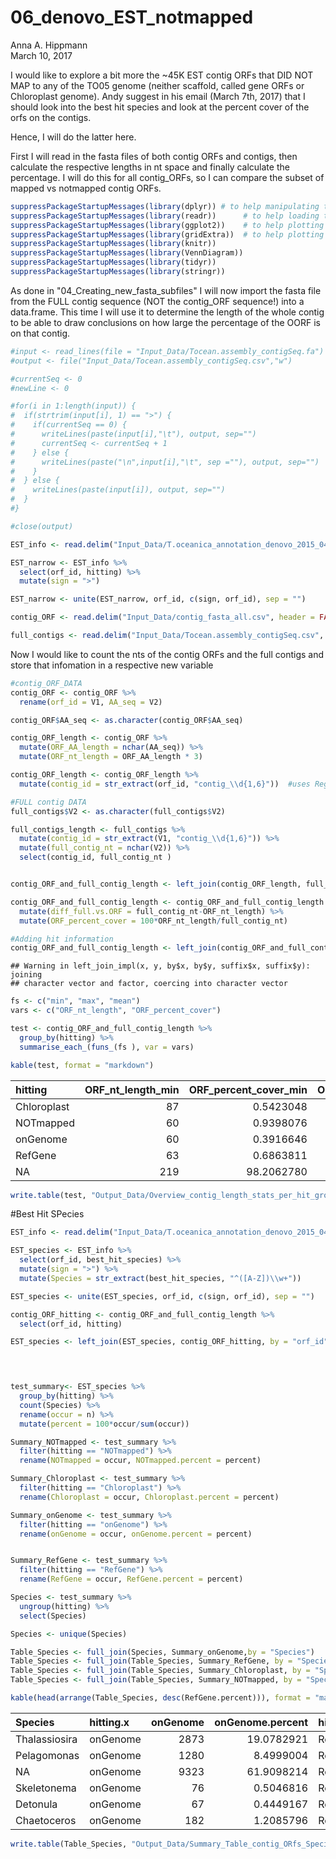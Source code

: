 # 06_denovo_EST_notmapped
Anna A. Hippmann  
March 10, 2017  

I would like to explore a bit more the ~45K EST contig ORFs that DID NOT MAP to any of the TO05 genome (neither scaffold, called gene ORFs or Chloroplast genome). Andy suggest in his email (March 7th, 2017) that I should look into the best hit species and look at the percent cover of the orfs on the contigs.

Hence, I will do the latter here.

First I will read in the fasta files of both contig ORFs and contigs, then calculate the respective lengths in nt space and finally calculate the percentage. I will do this for all contig_ORFs, so I can compare the subset of mapped vs notmapped contig ORFs.



```r
suppressPackageStartupMessages(library(dplyr)) # to help manipulating the data
suppressPackageStartupMessages(library(readr))      # to help loading the data 
suppressPackageStartupMessages(library(ggplot2))    # to help plotting the data
suppressPackageStartupMessages(library(gridExtra))  # to help plotting multiplot plots
suppressPackageStartupMessages(library(knitr))
suppressPackageStartupMessages(library(VennDiagram))
suppressPackageStartupMessages(library(tidyr))
suppressPackageStartupMessages(library(stringr))
```

As done in "04_Creating_new_fasta_subfiles" I will now import the fasta file from the FULL contig sequence (NOT the contig_ORF sequence!) into a data.frame. This time I will use it to determine the length of the whole contig to be able to draw conclusions on how large the percentage of the OORF is on that contig.


```r
#input <- read_lines(file = "Input_Data/Tocean.assembly_contigSeq.fa") 
#output <- file("Input_Data/Tocean.assembly_contigSeq.csv","w")

#currentSeq <- 0
#newLine <- 0

#for(i in 1:length(input)) {
#  if(strtrim(input[i], 1) == ">") {
#    if(currentSeq == 0) {
#      writeLines(paste(input[i],"\t"), output, sep="")
#      currentSeq <- currentSeq + 1
#    } else {
#      writeLines(paste("\n",input[i],"\t", sep =""), output, sep="")
#    }
#  } else {
#    writeLines(paste(input[i]), output, sep="")
#  }
#}

#close(output)
```


```r
EST_info <- read.delim("Input_Data/T.oceanica_annotation_denovo_2015_04.txt")

EST_narrow <- EST_info %>% 
  select(orf_id, hitting) %>% 
  mutate(sign = ">") 

EST_narrow <- unite(EST_narrow, orf_id, c(sign, orf_id), sep = "")

contig_ORF <- read.delim("Input_Data/contig_fasta_all.csv", header = FALSE)

full_contigs <- read.delim("Input_Data/Tocean.assembly_contigSeq.csv", header = FALSE)
```

Now I would like to count the nts of the contig ORFs and the full contigs and store that infomation in a respective new variable

```r
#contig_ORF_DATA
contig_ORF <- contig_ORF %>% 
  rename(orf_id = V1, AA_seq = V2) 

contig_ORF$AA_seq <- as.character(contig_ORF$AA_seq)

contig_ORF_length <- contig_ORF %>% 
  mutate(ORF_AA_length = nchar(AA_seq)) %>% 
  mutate(ORF_nt_length = ORF_AA_length * 3)

contig_ORF_length <- contig_ORF_length %>% 
  mutate(contig_id = str_extract(orf_id, "contig_\\d{1,6}"))  #uses RegEx to find first THAOC# in string and deposit 

#FULL contig DATA
full_contigs$V2 <- as.character(full_contigs$V2)

full_contigs_length <- full_contigs %>% 
  mutate(contig_id = str_extract(V1, "contig_\\d{1,6}")) %>% 
  mutate(full_contig_nt = nchar(V2)) %>% 
  select(contig_id, full_contig_nt )


contig_ORF_and_full_contig_length <- left_join(contig_ORF_length, full_contigs_length, by = "contig_id")

contig_ORF_and_full_contig_length <- contig_ORF_and_full_contig_length %>% 
  mutate(diff_full.vs.ORF = full_contig_nt-ORF_nt_length) %>% 
  mutate(ORF_percent_cover = 100*ORF_nt_length/full_contig_nt)

#Adding hit information
contig_ORF_and_full_contig_length <- left_join(contig_ORF_and_full_contig_length, EST_narrow, by = "orf_id")
```

```
## Warning in left_join_impl(x, y, by$x, by$y, suffix$x, suffix$y): joining
## character vector and factor, coercing into character vector
```

```r
fs <- c("min", "max", "mean")
vars <- c("ORF_nt_length", "ORF_percent_cover")

test <- contig_ORF_and_full_contig_length %>% 
  group_by(hitting) %>% 
  summarise_each_(funs_(fs ), var = vars)

kable(test, format = "markdown")
```



|hitting     | ORF_nt_length_min| ORF_percent_cover_min| ORF_nt_length_max| ORF_percent_cover_max| ORF_nt_length_mean| ORF_percent_cover_mean|
|:-----------|-----------------:|---------------------:|-----------------:|---------------------:|------------------:|----------------------:|
|Chloroplast |                87|             0.5423048|              4089|              99.68847|           724.3729|               24.30610|
|NOTmapped   |                60|             0.9398076|              7158|             100.49261|           335.6065|               77.25193|
|onGenome    |                60|             0.3916646|             13584|             100.42373|           289.0090|               62.22049|
|RefGene     |                63|             0.6863811|             25455|             100.47170|           478.9328|               82.34433|
|NA          |               219|            98.2062780|               219|              98.20628|           219.0000|               98.20628|

```r
write.table(test, "Output_Data/Overview_contig_length_stats_per_hit_group.txt", sep="\t", row.names = FALSE, col.names = TRUE)
```

#Best Hit SPecies

```r
EST_info <- read.delim("Input_Data/T.oceanica_annotation_denovo_2015_04.txt")

EST_species <- EST_info %>% 
  select(orf_id, best_hit_species) %>% 
  mutate(sign = ">") %>% 
  mutate(Species = str_extract(best_hit_species, "^([A-Z])\\w+"))

EST_species <- unite(EST_species, orf_id, c(sign, orf_id), sep = "")

contig_ORF_hitting <- contig_ORF_and_full_contig_length %>% 
  select(orf_id, hitting)

EST_species <- left_join(EST_species, contig_ORF_hitting, by = "orf_id")



  
test_summary<- EST_species %>% 
  group_by(hitting) %>% 
  count(Species) %>%
  rename(occur = n) %>% 
  mutate(percent = 100*occur/sum(occur))

Summary_NOTmapped <- test_summary %>% 
  filter(hitting == "NOTmapped") %>% 
  rename(NOTmapped = occur, NOTmapped.percent = percent)

Summary_Chloroplast <- test_summary %>% 
  filter(hitting == "Chloroplast") %>% 
  rename(Chloroplast = occur, Chloroplast.percent = percent)

Summary_onGenome <- test_summary %>% 
  filter(hitting == "onGenome") %>% 
  rename(onGenome = occur, onGenome.percent = percent)


Summary_RefGene <- test_summary %>% 
  filter(hitting == "RefGene") %>% 
  rename(RefGene = occur, RefGene.percent = percent)

Species <- test_summary %>% 
  ungroup(hitting) %>% 
  select(Species) 

Species <- unique(Species)

Table_Species <- full_join(Species, Summary_onGenome,by = "Species")
Table_Species <- full_join(Table_Species, Summary_RefGene, by = "Species")
Table_Species <- full_join(Table_Species, Summary_Chloroplast, by = "Species")
Table_Species <- full_join(Table_Species, Summary_NOTmapped, by = "Species")

kable(head(arrange(Table_Species, desc(RefGene.percent))), format = "markdown") 
```



|Species       |hitting.x | onGenome| onGenome.percent|hitting.y | RefGene| RefGene.percent|hitting.x.x | Chloroplast| Chloroplast.percent|hitting.y.y | NOTmapped| NOTmapped.percent|
|:-------------|:---------|--------:|----------------:|:---------|-------:|---------------:|:-----------|-----------:|-------------------:|:-----------|---------:|-----------------:|
|Thalassiosira |onGenome  |     2873|       19.0782921|RefGene   |   37817|      45.9233983|Chloroplast |         109|          92.3728814|NOTmapped   |       535|         1.1253208|
|Pelagomonas   |onGenome  |     1280|        8.4999004|RefGene   |   23779|      28.8762326|Chloroplast |           5|           4.2372881|NOTmapped   |      1752|         3.6851626|
|NA            |onGenome  |     9323|       61.9098214|RefGene   |   17083|      20.7448876|NA          |          NA|                  NA|NOTmapped   |     23004|        48.3866897|
|Skeletonema   |onGenome  |       76|        0.5046816|RefGene   |     760|       0.9229125|NA          |          NA|                  NA|NOTmapped   |        38|         0.0799293|
|Detonula      |onGenome  |       67|        0.4449167|RefGene   |     595|       0.7225434|NA          |          NA|                  NA|NOTmapped   |        13|         0.0273442|
|Chaetoceros   |onGenome  |      182|        1.2085796|RefGene   |     249|       0.3023753|Chloroplast |           1|           0.8474576|NOTmapped   |       156|         0.3281309|

```r
write.table(Table_Species, "Output_Data/Summary_Table_contig_ORfs_Species_per_HITgroup.txt", sep="\t", row.names = FALSE, col.names = TRUE)
```
